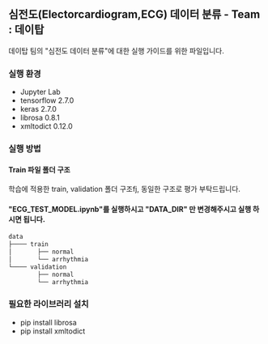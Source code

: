## 심전도(Electorcardiogram,ECG) 데이터 분류  - Team : 데이탑
데이탑 팀의 "심전도 데이터 분류"에 대한 실행 가이드를 위한 파일입니다.
### 실행 환경
+ Jupyter Lab
+ tensorflow 2.7.0
+ keras 2.7.0
+ librosa 0.8.1
+ xmltodict 0.12.0

### 실행 방법
#### Train 파일 폴더 구조
 학습에 적용한 train, validation 폴더 구조fj, 동일한 구조로 평가 부탁드립니다.  
 #### "ECG_TEST_MODEL.ipynb"를 실행하시고 "DATA_DIR" 만 변경해주시고 실행 하시면 됩니다.
```c
data
├──── train
│       ├── normal
│       └── arrhythmia
└──── validation
        ├── normal
        └── arrhythmia
```

### 필요한 라이브러리 설치
+ pip install librosa  
+ pip install xmltodict  
